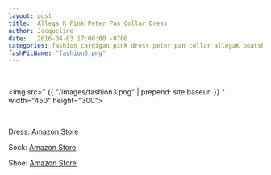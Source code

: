 ```yaml
---
layout: post
title:  Allega K Pink Peter Pan Collar Dress
author: Jacqueline
date:   2016-04-03 17:00:00 -0700
categories: fashion cardigan pink dress peter pan collar allegaK boatshape sock maryjane
fashPicName: "fashion3.png"
---
```


<br>

<img src=" {{ "/images/fashion3.png" | prepend: site.baseurl }} " width="450" height="300">

<br>

<p> Dress: <a href="http://www.amazon.com/Allegra-Women-Piece-Collar-Cardigan/dp/B008P7ZK78?ie=UTF8&psc=1&redirect=true&ref_=oh_aui_detailpage_o02_s00">Amazon Store</a>
<p> Sock: <a href="http://www.amazon.com/Dhnewsun-Women-Hidden-Socks-White/dp/B01DIKRG1O/ref=sr_1_13?s=apparel&ie=UTF8&qid=1459732906&sr=1-13&nodeID=7141123011&keywords=boat+sock">Amazon Store</a>
<p> Shoe: <a href="http://www.amazon.com/Womens-Cotton-Ballerina-Ballet-Exercise/dp/B01AUN160E?ie=UTF8&psc=1&redirect=true&ref_=oh_aui_detailpage_o01_s00">Amazon Store</a>